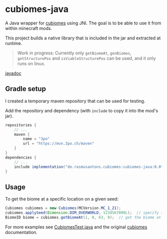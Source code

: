 # cubiomes-java
A Java wrapper for [cubiomes](https://github.com/Cubitect/cubiomes/) using JNI.
The goal is to be able to use it from within minecraft mods.

This project builds a native library that is included in the jar and extracted at runtime.

> Work in progress: Currently only `getBiomeAt`, `genBiomes`, `getStructurePos` and `isViableStructurePos` can be used, and it only runs on linux.

[javadoc](https://3po.ch/cubiomes-java)

## Gradle setup
I created a temporary maven repository that can be used for testing.

Add the repository and dependency (with `include` to copy it into the mod's jar).
```groovy
repositories {
    // ...
    maven {
        name = "3po"
        url = "https://mvn.3po.ch/maven"
    }
}
dependencies {
    // ...
    include implementation("de.rasmusantons.cubiomes:cubiomes-java:0.0")
}
```

## Usage
To get the biome at a specific location on a given seed:
```java
Cubiomes cubiomes = new Cubiomes(MCVersion.MC_1_21);
cubiomes.applySeed(Dimension.DIM_OVERWORLD, 1234567890L);  // specify the dimension and the seed
BiomeID biome = cubiomes.getBiomeAt(1, 0, 63, 0);  // get the biome at (0, 63, 0) with a scale of 1
```

For more examples see [CubiomesTest.java](https://github.com/RasmusAntons/cubiomes-java/blob/main/src/test/java/de/rasmusantons/cubiomes/CubiomesTest.java)
and the original [cubiomes](https://github.com/Cubitect/cubiomes/) documentation.
